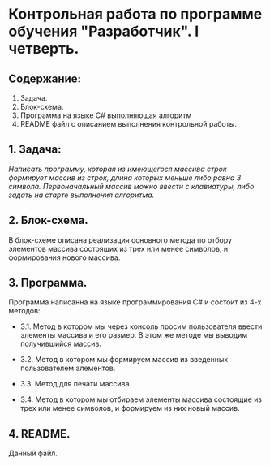 # Контрольная работа по программе обучения "Разработчик". I четверть.

## Содержание:

1. Задача.
2. Блок-схема.
3. Программа на языке C# выполняющая алгоритм
4. README файл с описанием выполнения контрольной работы.


## **1. Задача**:
*Написать программу, которая из имеющегося массива строк формирует массив из строк, длина которых меньше либо 
равна 3 символа. Первоначальный массив можно ввести с клавиатуры, либо задать на старте выполнения алгоритма.*

 ## **2. Блок-схема.** 
 В блок-схеме описана реализация основного метода по отбору элементов массива состоящих из трех или менее символов, и формирования нового массива.

 ## **3. Программа.**
 Программа написанна на языке программирования C# и состоит из 4-х методов:
 
 * 3.1.  Метод в котором мы через консоль просим пользователя ввести элементы массива и его размер. В этом же методе мы выводим получившийся массив.
 
 * 3.2. Метод в котором мы формируем массив из введенных пользователем элементов.

 * 3.3. Метод для печати массива

 * 3.4. Метод в котором мы отбираем элементы массива состоящие из трех или менее символов, и формируем из них новый массив.
## **4. README.** 
Данный файл.









